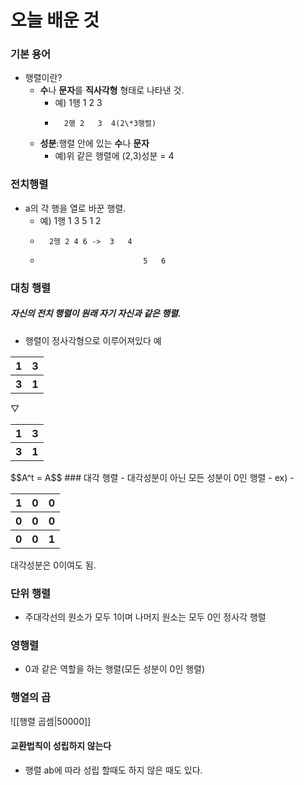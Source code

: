 # 오늘 배운 것
### 기본 용어
- 행렬이란?
	- **수**나 **문자**를 **직사각형** 형태로 나타낸 것.
		- 예) 1행 1   2  3  
		-       2행 2   3  4(2\*3행렬)
	- **성분**:행렬 안에 있는 **수**나 **문자**
		- 예)위 같은 행렬에 (2,3)성분 = 4
### **전치행렬**
- a의 각 행을 열로 바꾼 행렬.
	- 예) 1행 1 3 5       1   2
	-       2헹 2 4 6 ->  3   4
	-                            5   6
### 대칭 행렬
##### 자신의 **전치 행렬**이 **원래 자기 자신**과 **같은** 행렬.
- 행렬이 정사각형으로 이루어져있다
예
<table>
	<tr>
		<th>1</th>
		<th>3</th>
	</tr>
	<tr>
		<th>3</th>
		<th>1</th>
	</tr>
</table>
▽
<table>
	<tr>
		<th>1</th>
		<th>3</th>
	</tr>
	<tr>
		<th>3</th>
		<th>1</th>
	</tr>
</table>
$$A^t = A$$ 
### 대각 행렬
- 대각성분이 아닌 모든 성분이 0인 행렬
- ex)
- <table>
	<tr>
		<th>1</th>
		<th>0</th>
		<th>0</th>
	</tr>
	<tr>
		<th>0</th>
		<th>0</th>
		<th>0</th>
	</tr>
	<tr>
		<th>0</th>
		<th>0</th>
		<th>1</th>
	</tr>
</table>
대각성분은 0이여도 됨.

### 단위 행렬
- 주대각선의 원소가 모두 1이며 나머지 원소는 모두 0인 정사각 행렬

### 영행렬
- 0과 같은 역할을 하는 행렬(모든 성분이 0인 행렬)


### 행열의 곱
![[행렬 곱셈|50000]]
#### 교환법칙이 성립하지 않는다
- 행렬 ab에 따라 성립 할때도 하지 않은 때도 있다.